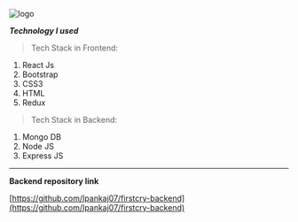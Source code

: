 ![logo](https://revx.io/casestudies/wp-content/uploads/2020/02/Firstcry-340x210-1.png)

***Technology I used***

> Tech Stack in Frontend:
> 
1. React Js
2. Bootstrap
3. CSS3
4. HTML
5. Redux

> Tech Stack in Backend:
> 
1. Mongo DB
2. Node JS
3. Express JS

---

****Backend repository link****

[https://github.com/Ipankaj07/firstcry-backend](https://github.com/Ipankaj07/firstcry-backend)
